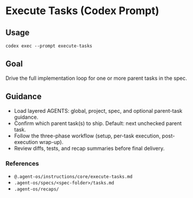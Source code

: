 # Execute Tasks (Codex Prompt)

## Usage
```
codex exec --prompt execute-tasks
```

## Goal
Drive the full implementation loop for one or more parent tasks in the spec.

## Guidance
- Load layered AGENTS: global, project, spec, and optional parent-task guidance.
- Confirm which parent task(s) to ship. Default: next unchecked parent task.
- Follow the three-phase workflow (setup, per-task execution, post-execution wrap-up).
- Review diffs, tests, and recap summaries before final delivery.

### References
- `@.agent-os/instructions/core/execute-tasks.md`
- `.agent-os/specs/<spec-folder>/tasks.md`
- `.agent-os/recaps/`
